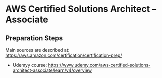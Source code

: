 # AWS Certified Solutions Architect – Associate

## Preparation Steps

Main sources are described at: https://aws.amazon.com/certification/certification-prep/

* Udemyy course: https://www.udemy.com/aws-certified-solutions-architect-associate/learn/v4/overview
